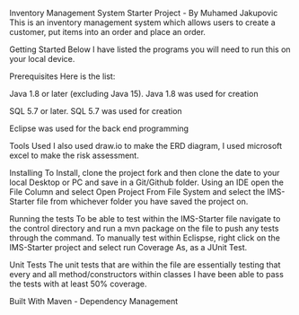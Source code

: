 
Inventory Management System Starter Project - By Muhamed Jakupovic This is an inventory management system which allows users to create a customer, put items into an order and place an order.

Getting Started Below I have listed the programs you will need to run this on your local device.

Prerequisites Here is the list:

Java 1.8 or later (excluding Java 15). Java 1.8 was used for creation

SQL 5.7 or later. SQL 5.7 was used for creation

Eclipse was used for the back end programming

Tools Used I also used draw.io to make the ERD diagram, I used microsoft excel to make the risk assessment.

Installing To Install, clone the project fork and then clone the date to your local Desktop or PC and save in a Git/Github folder. Using an IDE open the File Column and select Open Project From File System and select the IMS-Starter file from whichever folder you have saved the project on.

Running the tests To be able to test within the IMS-Starter file navigate to the control directory and run a mvn package on the file to push any tests through the command. To manually test within Eclispse, right click on the IMS-Starter project and select run Coverage As, as a JUnit Test.

Unit Tests The unit tests that are within the file are essentially testing that every and all method/constructors within classes I have been able to pass the tests with at least 50% coverage.

Built With Maven - Dependency Management
